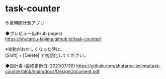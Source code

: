 # task-counter

作業時間計測アプリ



◆プレビュー(gitHub pages)  
https://shutarou-kojima.github.io/task-counter/
  
※挙動がおかしくなった時は、  
[Shift] + [Delete] で初期化してください。


◆設計書 (最終更新日: 2021/07/30)
https://github.com/shutarou-kojima/task-counter/blob/main/docs/DesignDocument.pdf
